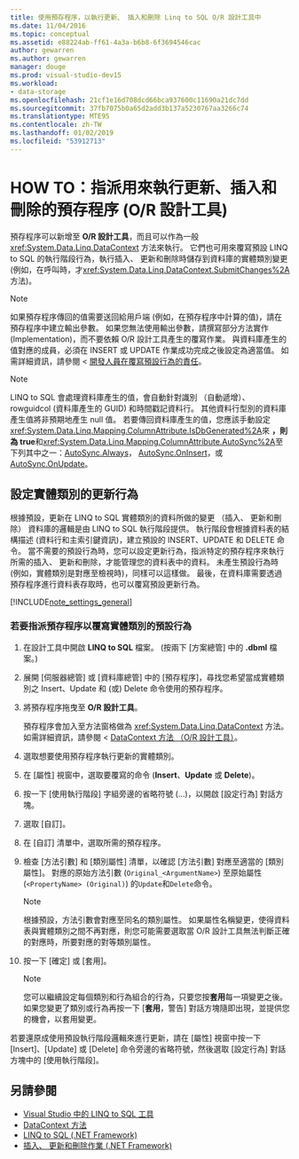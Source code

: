```yaml
---
title: 使用預存程序，以執行更新、 插入和刪除 Linq to SQL O/R 設計工具中
ms.date: 11/04/2016
ms.topic: conceptual
ms.assetid: e88224ab-ff61-4a3a-b6b8-6f3694546cac
author: gewarren
ms.author: gewarren
manager: douge
ms.prod: visual-studio-dev15
ms.workload:
- data-storage
ms.openlocfilehash: 21cf1e16d708dcd66bca937600c11690a21dc7dd
ms.sourcegitcommit: 37fb7075b0a65d2add3b137a5230767aa3266c74
ms.translationtype: MTE95
ms.contentlocale: zh-TW
ms.lasthandoff: 01/02/2019
ms.locfileid: "53912713"
---
```

# <a name="how-to-assign-stored-procedures-to-perform-updates-inserts-and-deletes-or-designer"></a>HOW TO：指派用來執行更新、插入和刪除的預存程序 (O/R 設計工具)

預存程序可以新增至 **O/R 設計工具**，而且可以作為一般 <xref:System.Data.Linq.DataContext> 方法來執行。 它們也可用來覆寫預設 LINQ to SQL 的執行階段行為，執行插入、 更新和刪除時儲存到資料庫的實體類別變更 (例如，在呼叫時，才<xref:System.Data.Linq.DataContext.SubmitChanges%2A>方法)。

> [!NOTE]
> 如果預存程序傳回的值需要送回給用戶端 (例如，在預存程序中計算的值)，請在預存程序中建立輸出參數。 如果您無法使用輸出參數，請撰寫部分方法實作 (Implementation)，而不要依賴 O/R 設計工具產生的覆寫作業。 與資料庫產生的值對應的成員，必須在 INSERT 或 UPDATE 作業成功完成之後設定為適當值。 如需詳細資訊，請參閱 <<c0> [ 開發人員在覆寫預設行為的責任](/dotnet/framework/data/adonet/sql/linq/responsibilities-of-the-developer-in-overriding-default-behavior)。

> [!NOTE]
> LINQ to SQL 會處理資料庫產生的值，會自動針對識別 （自動遞增）、 rowguidcol (資料庫產生的 GUID) 和時間戳記資料行。 其他資料行型別的資料庫產生值將非預期地產生 null 值。 若要傳回資料庫產生的值，您應該手動設定<xref:System.Data.Linq.Mapping.ColumnAttribute.IsDbGenerated%2A>來 **，則為 true**和<xref:System.Data.Linq.Mapping.ColumnAttribute.AutoSync%2A>至下列其中之一：[AutoSync.Always](<xref:System.Data.Linq.Mapping.AutoSync.Always>)， [AutoSync.OnInsert](<xref:System.Data.Linq.Mapping.AutoSync.OnInsert>)，或[AutoSync.OnUpdate](<xref:System.Data.Linq.Mapping.AutoSync.OnUpdate>)。

## <a name="configure-the-update-behavior-of-an-entity-class"></a>設定實體類別的更新行為

根據預設，更新在 LINQ to SQL 實體類別的資料所做的變更 （插入、 更新和刪除） 資料庫的邏輯是由 LINQ to SQL 執行階段提供。 執行階段會根據資料表的結構描述 (資料行和主索引鍵資訊)，建立預設的 INSERT、UPDATE 和 DELETE 命令。 當不需要的預設行為時，您可以設定更新行為，指派特定的預存程序來執行所需的插入、 更新和刪除，才能管理您的資料表中的資料。 未產生預設行為時 (例如，實體類別是對應至檢視時)，同樣可以這樣做。 最後，在資料庫需要透過預存程序進行資料表存取時，也可以覆寫預設更新行為。

[!INCLUDE[note_settings_general](../data-tools/includes/note_settings_general_md.md)]

### <a name="to-assign-stored-procedures-to-override-the-default-behavior-of-an-entity-class"></a>若要指派預存程序以覆寫實體類別的預設行為

1.  在設計工具中開啟 **LINQ to SQL** 檔案。 (按兩下 [方案總管] 中的 **.dbml** 檔案。)

2.  展開 [伺服器總管] 或 [資料庫總管] 中的 [預存程序]，尋找您希望當成實體類別之 Insert、Update 和 (或) Delete 命令使用的預存程序。

3.  將預存程序拖曳至 **O/R 設計工具**。

     預存程序會加入至方法窗格做為 <xref:System.Data.Linq.DataContext> 方法。 如需詳細資訊，請參閱 < [DataContext 方法 （O/R 設計工具）](../data-tools/datacontext-methods-o-r-designer.md)。

4.  選取想要使用預存程序執行更新的實體類別。

5.  在 [屬性] 視窗中，選取要覆寫的命令 (**Insert**、**Update** 或 **Delete**)。

6.  按一下 [使用執行階段] 字組旁邊的省略符號 (...)，以開啟 [設定行為] 對話方塊。

7.  選取 [自訂]。

8.  在 [自訂] 清單中，選取所需的預存程序。

9. 檢查 [方法引數] 和 [類別屬性] 清單，以確認 [方法引數] 對應至適當的 [類別屬性]。 對應的原始方法引數 (`Original_<ArgumentName>`) 至原始屬性 (`<PropertyName> (Original)`) 的`Update`和`Delete`命令。

    > [!NOTE]
    > 根據預設，方法引數會對應至同名的類別屬性。 如果屬性名稱變更，使得資料表與實體類別之間不再對應，則您可能需要選取當 O/R 設計工具無法判斷正確的對應時，所要對應的對等類別屬性。

10. 按一下 [確定] 或 [套用]。

    > [!NOTE]
    >  您可以繼續設定每個類別和行為組合的行為，只要您按**套用**每一項變更之後。 如果您變更了類別或行為再按一下 [**套用**，警告] 對話方塊隨即出現，並提供您的機會，以套用變更。

若要還原成使用預設執行階段邏輯來進行更新，請在 [屬性] 視窗中按一下 [Insert]、[Update] 或 [Delete] 命令旁邊的省略符號，然後選取 [設定行為] 對話方塊中的 [使用執行階段]。

## <a name="see-also"></a>另請參閱

- [Visual Studio 中的 LINQ to SQL 工具](../data-tools/linq-to-sql-tools-in-visual-studio2.md)
- [DataContext 方法](../data-tools/datacontext-methods-o-r-designer.md)
- [LINQ to SQL (.NET Framework)](/dotnet/framework/data/adonet/sql/linq/index)
- [插入、 更新和刪除作業 (.NET Framework)](/dotnet/framework/data/adonet/sql/linq/insert-update-and-delete-operations)
